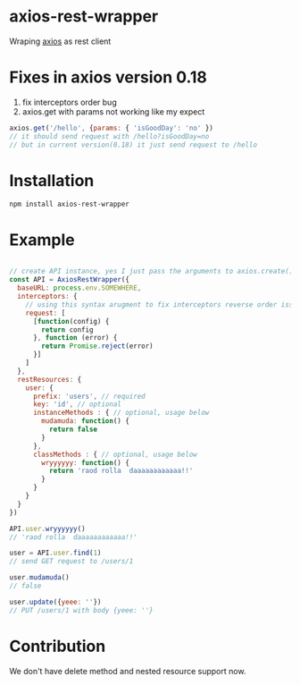 # axios-rest-wrapper

Wraping [axios](https://github.com/axios/axios) as rest client

# Fixes in axios version 0.18
1. fix interceptors order bug
2. axios.get with params not working like my expect



``` js
axios.get('/hello', {params: { 'isGoodDay': 'no' })
// it should send request with /hello?isGoodDay=no
// but in current version(0.18) it just send request to /hello

```
# Installation

```
npm install axios-rest-wrapper
```

# Example

``` js

// create API instance, yes I just pass the arguments to axios.create()
const API = AxiosRestWrapper({
  baseURL: process.env.SOMEWHERE,
  interceptors: {
    // using this syntax arugment to fix interceptors reverse order issue in version 0.18.
    request: [
      [function(config) {
        return config
      }, function (error) {
        return Promise.reject(error)
      }]
    ]
  },
  restResources: {
    user: {
      prefix: 'users', // required
      key: 'id', // optional
      instanceMethods : { // optional, usage below
        mudamuda: function() {
          return false
        }
      },
      classMethods : { // optional, usage below
        wryyyyyy: function() {
          return 'raod rolla  daaaaaaaaaaaa!!'
        }
      }
    }
  }
})

API.user.wryyyyyy()
// 'raod rolla  daaaaaaaaaaaa!!'

user = API.user.find(1)
// send GET request to /users/1

user.mudamuda()
// false

user.update({yeee: ''})
// PUT /users/1 with body {yeee: ''}
```
# Contribution

We don't have delete method and nested resource support now.